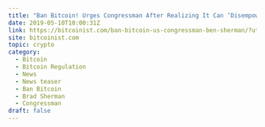 ```yaml
---
title: "Ban Bitcoin! Urges Congressman After Realizing It Can ‘Disempower’ the US"
date: 2019-05-10T10:00:31Z
link: https://bitcoinist.com/ban-bitcoin-us-congressman-ben-sherman/?utm_medium=RSS&utm_source=hune
site: bitcoinist.com
topic: crypto
category:
  - Bitcoin
  - Bitcoin Regulation
  - News
  - News teaser
  - Ban Bitcoin
  - Brad Sherman
  - Congressman
draft: false
---
```


